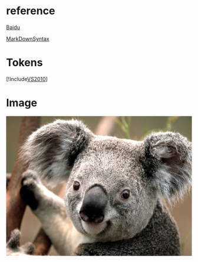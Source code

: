 # reference
[Baidu](http://www.baidu.com)

[MarkDownSyntax](MarkDownSyntax.md)

# Tokens
[!Include[VS2010](Tokens\VS2010.md)]

# Image
![Koala](Images\Koala.jpg)